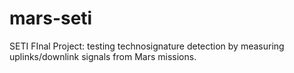 # mars-seti
SETI FInal Project: testing technosignature detection by measuring uplinks/downlink signals from Mars missions.
